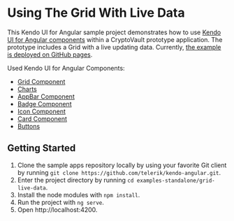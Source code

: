 # Using The Grid With Live Data

This Kendo UI for Angular sample project demonstrates how to use [Kendo UI for Angular components](https://www.telerik.com/kendo-angular-ui/components) within a CryptoVault prototype application. The prototype includes a Grid with a live updating data. Currently, [the example is deployed on GitHub pages](https://telerik.github.io/kendo-angular/grid-live-data/).

Used Kendo UI for Angular Components:
 - [Grid Component](https://www.telerik.com/kendo-angular-ui/components/grid/)
 - [Charts](https://www.telerik.com/kendo-angular-ui/components/charts/)
 - [AppBar Component](https://www.telerik.com/kendo-angular-ui/components/navigation/appbar/)
 - [Badge Component](https://www.telerik.com/kendo-angular-ui/components/indicators/badge/)
 - [Icon Component](https://www.telerik.com/kendo-angular-ui/components/icons/icon/)
 - [Card Component](https://www.telerik.com/kendo-angular-ui/components/layout/card/)
 - [Buttons](https://www.telerik.com/kendo-angular-ui/components/buttons/button/)

## Getting Started

1. Clone the sample apps repository locally by using your favorite Git client by running `git clone https://github.com/telerik/kendo-angular.git`.
1. Enter the project directory by running `cd examples-standalone/grid-live-data`.
1. Install the node modules with `npm install`.
1. Run the project with `ng serve`.
1. Open http://localhost:4200.
